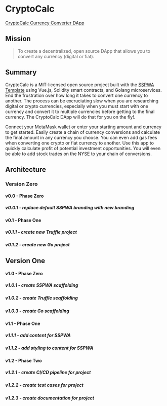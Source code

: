 # CryptoCalc
 [CryptoCalc Currency Converter DApp](https://cryptocalc.app "CryptoCalc")



## Mission

> To create a decentralized, open source DApp that allows you to convert any currency (digital or fiat).



## Summary

CryptoCalc is a MIT-licensed open source project built with the [SSPWA Template](https://sspw.app "Interact with the SSPWA Template") using Vue.js, Solidity smart contracts, and Golang microservices. End the frustration over how long it takes to convert one currency to another. The process can be excruciating slow when you are researching digital or crypto currencies, especially when you must start with one currency and convert it to multiple currencies before getting to the final currency. The CryptoCalc DApp will do that for you on the fly!.

Connect your MetaMask wallet or enter your starting amount and currency to get started. Easily create a chain of currency conversions and calculate the final amount in any currency you choose. You can even add gas fees when converting one crypto or fiat currency to another. Use this app to quickly calculate profit of potential investment opportunities. You will even be able to add stock trades on the NYSE to your chain of conversions.



## Architecture


### Version Zero


#### v0.0 - Phase Zero

##### v0.0.1 - replace default SSPWA branding with new branding

#### v0.1 - Phase One

##### v0.1.1 - create new Truffle project

##### v0.1.2 - create new Go project


## Version One


#### v1.0 - Phase Zero

##### v1.0.1 - create SSPWA scaffolding

##### v1.0.2 - create Truffle scaffolding

##### v1.0.3 - create Go scaffolding

#### v1.1 - Phase One

##### v1.1.1 - add content for SSPWA

##### v1.1.2 - add styling to content for SSPWA

#### v1.2 - Phase Two

##### v1.2.1 - create CI/CD pipeline for project

##### v1.2.2 - create test cases for project

##### v1.2.3 - create documentation for project
